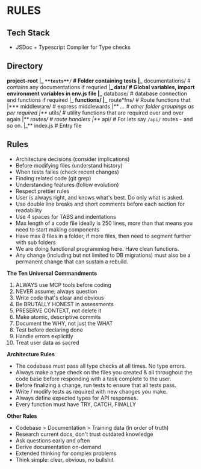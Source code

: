 # RULES

## Tech Stack

-   JSDoc + Typescript Compiler for Type checks

## Directory

**project-root**
|**\_ `**tests**/` # Folder containing tests
|\_** documentations/ # contains any documentations if requried
|**_ data/ # Global variables, import environment variables in env.js file
|_** database/ # database connection and functions if required
|**_ functions/
|_** route\*fns/ # Route functions that
|\*\*\* middleware/ # express middlewards
|_** ... # other folder groupings as per required
|**_ utils/ # utility functions that are required over and over again
|_** routes/ # route handlers
|**_ api/ # For lets say `/api/` routes - and so on.
|\_\*\* index.js # Entry file

## Rules

-   Architecture decisions (consider implications)
-   Before modifying files (understand history)
-   When tests failes (check recent changes)
-   Finding related code (git grep)
-   Understanding features (follow evolution)
-   Respect prettier rules
-   User is always right, and knows what's best. Do only what is asked.
-   Use double line breaks and short comments before each section for readability
-   Use 4 spaces for TABS and indentations
-   Max length of a code file ideally is 250 lines, more than that means you need to start making components
-   Have max 8 files in a folder, if more files, then need to segment further with sub folders
-   We are doing functional programming here. Have clean functions.
-   Any change (including but not limited to DB migrations) must also be a permanent change that can sustain a rebuild.

**The Ten Universal Commandments**

1. ALWAYS use MCP tools before coding
2. NEVER assume; always question
3. Write code that's clear and obvious
4. Be BRUTALLY HONEST in assessments
5. PRESERVE CONTEXT, not delete it
6. Make atomic, descriptive commits
7. Document the WHY, not just the WHAT
8. Test before declaring done
9. Handle errors explicitly
10. Treat user data as sacred

**Architecture Rules**

-   The codebase must pass all type checks at all times. No type errors.
-   Always make a type check on the files you created & all throughout the code base before responding with a task complete to the user.
-   Before finalizing a change, run tests to ensure that all tests pass.
-   Write / modify tests as required with new changes you make.
-   Always define expected types for API responses.
-   Every function must have TRY, CATCH, FINALLY

**Other Rules**

-   Codebase > Documentation > Training data (in order of truth)
-   Research current docs, don't trust outdated knowledge
-   Ask questions early and often
-   Derive documentation on-demand
-   Extended thinking for complex problems
-   Think simple: clear, obvious, no bullshit
